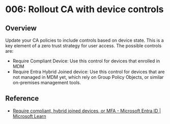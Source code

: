 # 006: Rollout CA with device controls

## Overview

Update your CA policies to include controls based on device state. This is a key element of a zero trust strategy for user access. The possible controls are:
* Require Compliant Device: Use this control for devices that enrolled in MDM 
* Require Entra Hybrid Joined device: Use this control for devices that are not managed in MDM yet, which rely on Group Policy Objects, or similar on-premises management tools.


## Reference

* [Require compliant, hybrid joined devices, or MFA - Microsoft Entra ID | Microsoft Learn](https://learn.microsoft.com/en-us/entra/identity/conditional-access/howto-conditional-access-policy-compliant-device)
